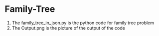 # Family-Tree
1. The family_tree_in_json.py is the python code for family tree problem
2. The Output.png is the picture of the output of the code
